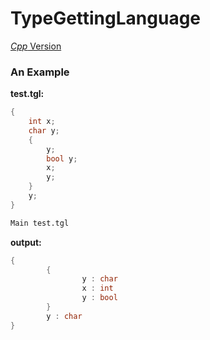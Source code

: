 # TypeGettingLanguage

[*Cpp* Version](https://github.com/Talaodi/TypeGettingLanguage)

### An Example

**test.tgl:**

```cpp
{
	int x;
	char y;
	{
		y;
		bool y;
		x;
		y;
	}
	y;
}
```

```sh
Main test.tgl
```

**output:**

```cpp
{
        {
                y : char
                x : int
                y : bool
        }
        y : char
}
```






